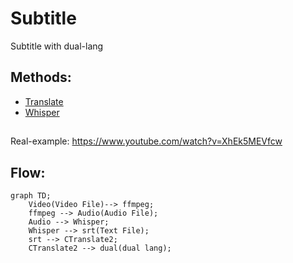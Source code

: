 # Subtitle 

Subtitle with dual-lang

## Methods:
* [Translate](./Translate.md)
* [Whisper](./Whisper.md)

##
Real-example:
https://www.youtube.com/watch?v=XhEk5MEVfcw

## Flow:
```mermaid
graph TD;
    Video(Video File)--> ffmpeg;
    ffmpeg --> Audio(Audio File);
    Audio --> Whisper;
    Whisper --> srt(Text File);
    srt --> CTranslate2;
    CTranslate2 --> dual(dual lang);

```